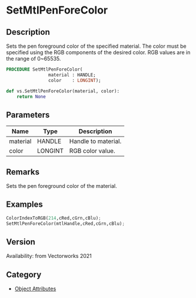 # SetMtlPenForeColor

## Description
Sets the pen foreground color of the specified material. The color must be specified using the RGB components of the desired color. RGB values are in the range of 0~65535.

```pascal
PROCEDURE SetMtlPenForeColor(
				material : HANDLE;
				color    : LONGINT);
```

```python
def vs.SetMtlPenForeColor(material, color):
    return None
```

## Parameters
|Name|Type|Description|
|---|---|---|
|material|HANDLE|Handle to material.|
|color|LONGINT|RGB color value.|

## Remarks
Sets the pen foreground color of the material.

## Examples
```python
ColorIndexToRGB(214,cRed,cGrn,cBlu);
SetMtlPenForeColor(mtlHandle,cRed,cGrn,cBlu);
```

## Version
Availability: from Vectorworks 2021

## Category
* [Object Attributes](../Categories/Object%20Attributes.md)
